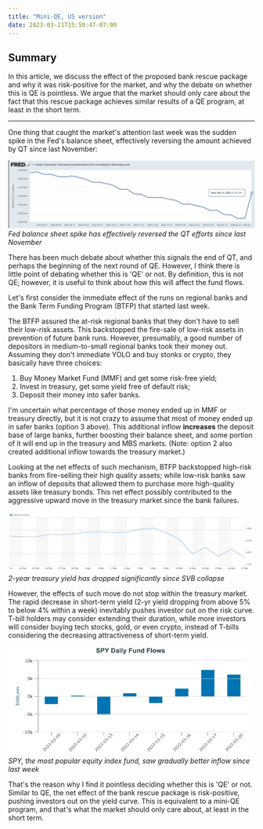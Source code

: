 ```yaml
---
title: "Mini-QE, US version"
date: 2023-03-21T15:59:47-07:00
---
```


## Summary

In this article, we discuss the effect of the proposed bank rescue package and why it was risk-positive for the market, and why the debate on whether this is QE is pointless. We argue that the market should only care about the fact that this rescue package achieves similar results of a QE program, at least in the short term.

---

One thing that caught the market's attention last week was the sudden spike in the Fed's balance sheet, effectively reversing the amount achieved by QT since last November:

![Fed balance sheet since last year](https://raw.githubusercontent.com/zyw229/zyw229.github.io/main/contents/macro001/image001.png)
*Fed balance sheet spike has effectively reversed the QT efforts since last November*

There has been much debate about whether this signals the end of QT, and perhaps the beginning of the next round of QE. However, I think there is little point of debating whether this is 'QE' or not. By definition, this is not QE; however, it is useful to think about how this will affect the fund flows.

Let's first consider the immediate effect of the runs on regional banks and the Bank Term Funding Program (BTFP) that started last week.

The BTFP assured the at-risk regional banks that they don't have to sell their low-risk assets. This backstopped the fire-sale of low-risk assets in prevention of future bank runs. However, presumably, a good number of depositors in medium-to-small regional banks took their money out. Assuming they don't immediate YOLO and buy stonks or crypto, they basically have three choices:

1. Buy Money Market Fund (MMF) and get some risk-free yield;
1. Invest in treasury, get some yield free of default risk;
1. Deposit their money into safer banks.

I'm uncertain what percentage of those money ended up in MMF or treasury directly, but it is not crazy to assume that most of money ended up in safer banks (option 3 above). This additional inflow **increases** the deposit base of large banks, further boosting their balance sheet, and some portion of it will end up in the treasury and MBS markets. (Note: option 2 also created additional inflow towards the treasury market.)

Looking at the net effects of such mechanism, BTFP backstopped high-risk banks from fire-selling their high quality assets; while low-risk banks saw an inflow of deposits that allowed them to purchase more high-quality assets like treasury bonds. This net effect possibly contributed to the aggressive upward move in the treasury market since the bank failures.

![2-year treasury yield since SVB collapse](https://raw.githubusercontent.com/zyw229/zyw229.github.io/main/contents/macro001/image002.png)
*2-year treasury yield has dropped significantly since SVB collapse*

However, the effects of such move do not stop within the treasury market. The rapid decrease in short-term yield (2-yr yield dropping from above 5% to below 4% within a week) inevitably pushes investor out on the risk curve. T-bill holders may consider extending their duration, while more investors will consider buying tech stocks, gold, or even crypto, instead of T-bills considering the decreasing attractiveness of short-term yield.

![index fund inflows were solid last week](https://raw.githubusercontent.com/zyw229/zyw229.github.io/main/contents/macro001/image003.png)
*SPY, the most popular equity index fund, saw gradually better inflow since last week*

That's the reason why I find it pointless deciding whether this is 'QE' or not. Similar to QE, the net effect of the bank rescue package is risk-positive, pushing investors out on the yield curve. This is equivalent to a mini-QE program, and that's what the market should only care about, at least in the short term.
